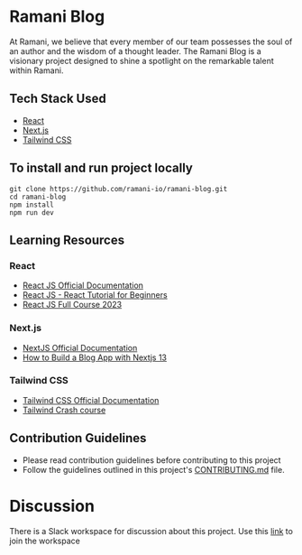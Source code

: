 # Ramani Blog

At Ramani, we believe that every member of our team possesses the soul of an author and the wisdom of a thought leader.
The Ramani Blog is a visionary project designed to shine a spotlight on the remarkable talent within Ramani.

## Tech Stack Used

- [React](https://react.dev/)
- [Next.js](https://nextjs.org/)
- [Tailwind CSS](https://tailwindcss.com/)

## To install and run project locally

    git clone https://github.com/ramani-io/ramani-blog.git
    cd ramani-blog
    npm install
    npm run dev

## Learning Resources

### React

- [React JS Official Documentation](https://react.dev/learn)
- [React JS - React Tutorial for Beginners](https://www.youtube.com/watch?v=SqcY0GlETPk)
- [React JS Full Course 2023](https://www.youtube.com/watch?v=SqcY0GlETPk)

### Next.js

- [NextJS Official Documentation](https://nextjs.org/docs)
- [How to Build a Blog App with Nextjs 13](https://www.youtube.com/watch?v=puIQhnjOfbc)

### Tailwind CSS

- [Tailwind CSS Official Documentation](https://tailwindcss.com/docs/installation)
- [Tailwind Crash course](https://www.youtube.com/watch?v=dFgzHOX84xQ&t=6s)

## Contribution Guidelines

- Please read contribution guidelines before contributing to this project
- Follow the guidelines outlined in this project's [CONTRIBUTING.md](/CONTRIBUTING.md) file.

# Discussion

There is a Slack workspace for discussion about this project.
Use this [link](https://join.slack.com/t/ramanixhacktoberfest/shared_invite/zt-24l21gt3r-QuyMqqyXB3gE4Lkm4LhiCA) to join the workspace

